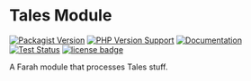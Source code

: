 Tales Module
============
[![Packagist Version](https://img.shields.io/packagist/v/slothsoft/talesof)](https://packagist.org/packages/slothsoft/talesof)
[![PHP Version Support](https://img.shields.io/packagist/php-v/slothsoft/talesof)](https://www.php.net/)
[![Documentation](https://img.shields.io/badge/docs-reference-blue.svg)](https://faulo.github.io/slothsoft-talesof/)
[![Test Status](https://github.com/Faulo/slothsoft-talesof/actions/workflows/ci-tests.yml/badge.svg)](https://github.com/Faulo/slothsoft-talesof/actions/workflows/ci-tests.yml)
[![license badge](https://img.shields.io/badge/license-MIT-green.svg)](LICENSE)

A Farah module that processes Tales stuff.